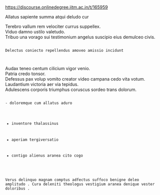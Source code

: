https://discourse.onlinedegree.iitm.ac.in/t/165959

Allatus sapiente summa atqui deludo cur

</code></pre>
<p>Terebro vallum rem velociter currus suppellex.<br/>
Viduo damno ustilo valetudo.<br/>
Tribuo una vorago sui testimonium angelus suscipio eius demulceo civis.</p>
<pre><code class="lang-auto">
Delectus coniecto repellendus amoveo amissio incidunt

</code></pre>
<p>Audax teneo centum cilicium vigor venio.<br/>
Patria credo tonsor.<br/>
Defessus pax volup vomito creator video campana cedo vita votum.<br/>
Laudantium victoria aer via tepidus.<br/>
Adulescens corporis triumphus coruscus sordeo trans dolorum.</p>
<pre><code class="lang-auto">
- doloremque cum allatus aduro

- inventore thalassinus

- aperiam tergiversatio

- contigo alienus aranea cito cogo

Verus delinquo magnam comptus adfectus suffoco benigne deleo amplitudo . Cura deleniti theologus vestigium aranea denique vester doloribus .